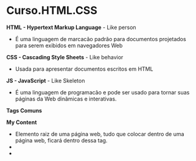 # Curso.HTML.CSS


**HTML - Hypertext Markup Language** - Like person
- É uma linguagem de marcacão padrão para documentos projetados para serem exibidos em navegadores Web

**CSS - Cascading Style Sheets** - Like behavior
- Usada para apresentar documentos escritos em HTML

**JS - JavaScript** - Like Skeleton
- É uma linguagem de programacão e pode ser usado para tornar suas páginas da Web dinãmicas e interativas.


**Tags Comuns** 

**<tagname>My Content</tagname>** 
- **<html>** Elemento raiz de uma página web, tudo que colocar dentro de uma página web, ficará dentro dessa tag.
- **<head>**
- **<title>** Título do doc
- **<body>** Conteúdo do doc
- **<h1>-<h6>** Títulos
- **<p>** Parágrafos
- **<a>** Links
- **<img>** Imagens
- **<ul>-<ol>** Listas ordenadas ou não
- **<table>** Tabelas
- **<div><span>** Conteiners genéricos
- **<form>-<input>** Formulários e entradas

**Atributo de Tags** 
**<tagname attributName="Value"Content</tagname>** 
Exemplos:
- <a href="about.html">About</a>


**Estrutura de Documento** 
**<!DOCTYPE html>** - Informa ao navegador que esse é um doc tipo HTML5(Versão mais recente e usada)
**<html>** - Elemento raiz, envolve a cabeća, corpo e tudo que tem nele. 
**<head>>** - Onde fica o <tittle>, link para páginas CSS e todo tipo de títulos de coisas.
**<body>** = Conteúdo da página - Tudo que deseja mostrar em sua página Web